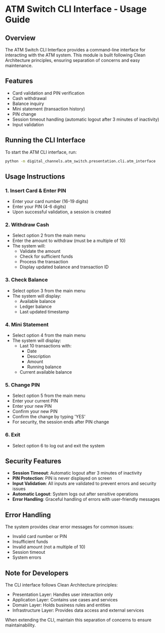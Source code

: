 # ATM Switch CLI Interface - Usage Guide

## Overview

The ATM Switch CLI Interface provides a command-line interface for interacting with the ATM system. This module is built following Clean Architecture principles, ensuring separation of concerns and easy maintenance.

## Features

- Card validation and PIN verification
- Cash withdrawal
- Balance inquiry
- Mini statement (transaction history)
- PIN change
- Session timeout handling (automatic logout after 3 minutes of inactivity)
- Input validation

## Running the CLI Interface

To start the ATM CLI interface, run:

```bash
python -m digital_channels.atm_switch.presentation.cli.atm_interface
```

## Usage Instructions

### 1. Insert Card & Enter PIN

- Enter your card number (16-19 digits)
- Enter your PIN (4-6 digits)
- Upon successful validation, a session is created

### 2. Withdraw Cash

- Select option 2 from the main menu
- Enter the amount to withdraw (must be a multiple of 10)
- The system will:
  - Validate the amount
  - Check for sufficient funds
  - Process the transaction
  - Display updated balance and transaction ID

### 3. Check Balance

- Select option 3 from the main menu
- The system will display:
  - Available balance
  - Ledger balance
  - Last updated timestamp

### 4. Mini Statement

- Select option 4 from the main menu
- The system will display:
  - Last 10 transactions with:
    - Date
    - Description
    - Amount
    - Running balance
  - Current available balance

### 5. Change PIN

- Select option 5 from the main menu
- Enter your current PIN
- Enter your new PIN
- Confirm your new PIN
- Confirm the change by typing 'YES'
- For security, the session ends after PIN change

### 6. Exit

- Select option 6 to log out and exit the system

## Security Features

- **Session Timeout**: Automatic logout after 3 minutes of inactivity
- **PIN Protection**: PIN is never displayed on screen
- **Input Validation**: All inputs are validated to prevent errors and security issues
- **Automatic Logout**: System logs out after sensitive operations
- **Error Handling**: Graceful handling of errors with user-friendly messages

## Error Handling

The system provides clear error messages for common issues:

- Invalid card number or PIN
- Insufficient funds
- Invalid amount (not a multiple of 10)
- Session timeout
- System errors

## Note for Developers

The CLI interface follows Clean Architecture principles:

- Presentation Layer: Handles user interaction only
- Application Layer: Contains use cases and services
- Domain Layer: Holds business rules and entities
- Infrastructure Layer: Provides data access and external services

When extending the CLI, maintain this separation of concerns to ensure maintainability.
